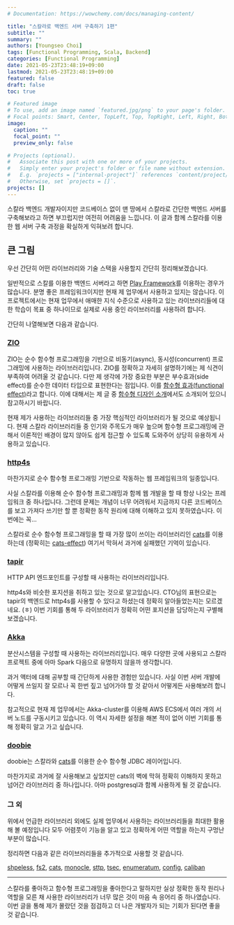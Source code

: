 ```yaml
---
# Documentation: https://wowchemy.com/docs/managing-content/

title: "스칼라로 백엔드 서버 구축하기 1편"
subtitle: ""
summary: ""
authors: [Youngseo Choi]
tags: [Functional Programming, Scala, Backend]
categories: [Functional Programming]
date: 2021-05-23T23:48:19+09:00
lastmod: 2021-05-23T23:48:19+09:00
featured: false
draft: false
toc: true

# Featured image
# To use, add an image named `featured.jpg/png` to your page's folder.
# Focal points: Smart, Center, TopLeft, Top, TopRight, Left, Right, BottomLeft, Bottom, BottomRight.
image:
  caption: ""
  focal_point: ""
  preview_only: false

# Projects (optional).
#   Associate this post with one or more of your projects.
#   Simply enter your project's folder or file name without extension.
#   E.g. `projects = ["internal-project"]` references `content/project/deep-learning/index.md`.
#   Otherwise, set `projects = []`.
projects: []
---
```


스칼라 백엔드 개발자이지만 코드베이스 없이 맨 땅에서 스칼라로 간단한 백엔드 서버를 구축해보라고 하면 부끄럽지만 여전히 어려움을 느낍니다. 이 글과 함께 스칼라를 이용한 웹 서버 구축 과정을 확실하게 익혀보려 합니다.

## 큰 그림

우선 간단히 어떤 라이브러리와 기술 스택을 사용할지 간단히 정리해보겠습니다.

일반적으로 스칼를 이용한 백엔드 서버라고 하면 [Play Framework](https://www.playframework.com)를 이용하는 경우가 많습니다. 분명 좋은 프레임워크이지만 현재 제 업무에서 사용하고 있지는 않습니다. 이 프로젝트에서는 현재 업무에서 애매한 지식 수준으로 사용하고 있는 라이브러리들에 대한 학습이 목표 중 하나이므로 실제로 사용 중인 라이브러리를 사용하려 합니다.

간단히 나열해보면 다음과 같습니다.

### [ZIO](https://zio.dev)

ZIO는 순수 함수형 프로그래밍을 기반으로 비동기(async), 동시성(concurrent) 프로그래밍에 사용하는 라이브러리입니다. ZIO를 정확하고 자세히 설명하기에는 제 식견이 부족하여 어려울 것 같습니다. 다만 제 생각에 가장 중요한 부분은 부수효과(side effect)를 순수한 데이터 타입으로 표현한다는 점입니다. 이를 [함수형 효과(functional effect)](https://scalac.io/blog/introduction-to-programming-with-zio-functional-effects/)라고 합니다. 이에 대해서는 제 글 중 [함수형 디자인 소개](https://easywritten.org/post/an-introduction-to-functional-design-translation/)에서도 소개되어 있으니 참고하시기 바랍니다.

현재 제가 사용하는 라이브러리들 중 가장 핵심적인 라이브러리가 될 것으로 예상됩니다. 현재 스칼라 라이브러리들 중 인기와 주목도가 매우 높으며 함수형 프로그래밍에 관해서 이론적인 배경이 많지 않아도 쉽게 접근할 수 있도록 도와주어 상당히 유용하게 사용하고 있습니다.

### [http4s](https://http4s.org)

마찬가지로 순수 함수형 프로그래밍 기반으로 작동하는 웹 프레임워크의 일종입니다.

사실 스칼라를 이용해 순수 함수형 프로그래밍과 함께 웹 개발을 할 때 항상 나오는 프레임워크 중 하나입니다. 그런데 문제는 개념이 너무 어려워서 지금까지 다른 코드베이스를 보고 가져다 쓰기만 할 뿐 정확한 동작 원리에 대해 이해하고 있지 못하였습니다. 이번에는 꼭...

스칼라로 순수 함수형 프로그래밍을 할 때 가장 많이 쓰이는 라이브러리인 [cats](https://typelevel.org/cats/)를 이용하는데 (정확히는 [cats-effect](https://github.com/typelevel/cats-effect)) 여기서 막혀서 과거에 실패했던 기억이 있습니다.

### [tapir](https://github.com/softwaremill/tapir)

HTTP API 엔드포인트를 구성할 때 사용하는 라이브러리입니다.

http4s와 비슷한 포지션을 취하고 있는 것으로 알고있습니다. CTO님의 표현으로는 tapir의 백엔드로 http4s를 사용할 수 있다고 하셨는데 정확히 알아들었는지는 모르겠네요. (ㅎ) 이번 기회를 통해 두 라이브러리가 정확히 어떤 포지션을 담당하는지 구별해보겠습니다.

### [Akka](https://akka.io)

분산시스템을 구성할 때 사용하는 라이브러리입니다. 매우 다양한 곳에 사용되고 스칼라 프로젝트 중에 아마 Spark 다음으로 유명하지 않을까 생각합니다.

과거 액터에 대해 공부할 때 간단하게 사용한 경험만 있습니다. 사실 이번 서버 개발에 어떻게 쓰일지 잘 모르나 꼭 한번 짚고 넘어가야 할 것 같아서 어떻게든 사용해보려 합니다.

참고적으로 현재 제 업무에서는 Akka-cluster를 이용해 AWS ECS에서 여러 개의 서버 노드를 구동시키고 있습니다. 이 역시 자세한 설정을 해본 적이 없어 이번 기회를 통해 정확히 알고 가고 싶습니다.

### [doobie](https://tpolecat.github.io/doobie/)

doobie는 스칼라와 [cats](https://typelevel.org/cats/)를 이용한 순수 함수형 JDBC 레이어입니다.

마찬가지로 과거에 잘 사용해보고 싶었지만 cats의 벽에 막혀 정확히 이해하지 못하고 넘어간 라이브러리 중 하나입니다. 아마 postgresql과 함께 사용하게 될 것 같습니다.

### 그 외

위에서 언급한 라이브러리 외에도 실제 업무에서 사용하는 라이브러리들을 최대한 활용해 볼 예정입니다 모두 어렴풋이 기능을 알고 있고 정확하게 어떤 역할을 하는지 구멍난 부분이 많습니다.

정리하면 다음과 같은 라이브러리들을 추가적으로 사용할 것 같습니다.

[shpeless](https://github.com/milessabin/shapeless), [fs2](https://github.com/typelevel/fs2), [cats](https://typelevel.org/cats/), [monocle](https://github.com/optics-dev/Monocle), [sttp](https://sttp.softwaremill.com/en/latest/), [tsec](https://github.com/jmcardon/tsec), [enumeratum](https://github.com/lloydmeta/enumeratum), [config](https://github.com/lightbend/config), [caliban](https://github.com/ghostdogpr/caliban)

---

스칼라를 좋아하고 함수형 프로그래밍을 좋아한다고 말하지만 실상 정확한 동작 원리나 역할을 모른 채 사용한 라이브러리가 너무 많은 것이 마음 속 응어리 중 하나였습니다. 이번 글을 통해 제가 몰랐던 것을 점검하고 더 나은 개발자가 되는 기회가 된다면 좋을 것 같습니다.
